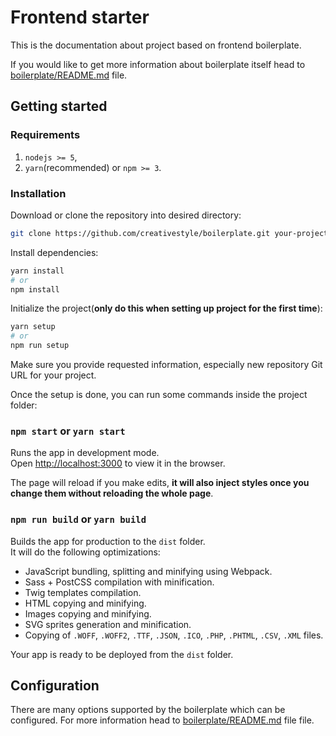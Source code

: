 # Frontend starter

This is the documentation about project based on frontend boilerplate.

If you would like to get
more information about boilerplate itself head to [boilerplate/README.md](https://github.com/creativestyle/boilerplate/blob/master/boilerplate/README.md) file.

## Getting started
### Requirements
1. `nodejs >= 5`,
2. `yarn`(recommended) or `npm >= 3`.
### Installation
Download or clone the repository into desired directory:
```bash
git clone https://github.com/creativestyle/boilerplate.git your-project-name
```
Install dependencies:
```bash
yarn install
# or
npm install
```
Initialize the project(**only do this when setting up project for the first time**):
```bash
yarn setup
# or
npm run setup
```
Make sure you provide requested information, especially new repository Git URL for your project.

Once the setup is done, you can run some commands inside the project folder:

### `npm start` or `yarn start`

Runs the app in development mode.<br>
Open [http://localhost:3000](http://localhost:3000) to view it in the browser.

The page will reload if you make edits, **it will also inject styles once you change them without reloading the whole page**.<br>

### `npm run build` or `yarn build`

Builds the app for production to the `dist` folder.<br>
It will do the following optimizations:
* JavaScript bundling, splitting and minifying using Webpack.
* Sass + PostCSS compilation with minification.
* Twig templates compilation.
* HTML copying and minifying.
* Images copying and minifying.
* SVG sprites generation and minification.
* Copying of `.WOFF`, `.WOFF2`, `.TTF`, `.JSON`, `.ICO`, `.PHP`, `.PHTML`, `.CSV`, `.XML` files.

Your app is ready to be deployed from the `dist` folder.

## Configuration
There are many options supported by the boilerplate which can be configured. For more information head to [boilerplate/README.md](https://github.com/creativestyle/boilerplate/blob/master/boilerplate/README.md) file file.
